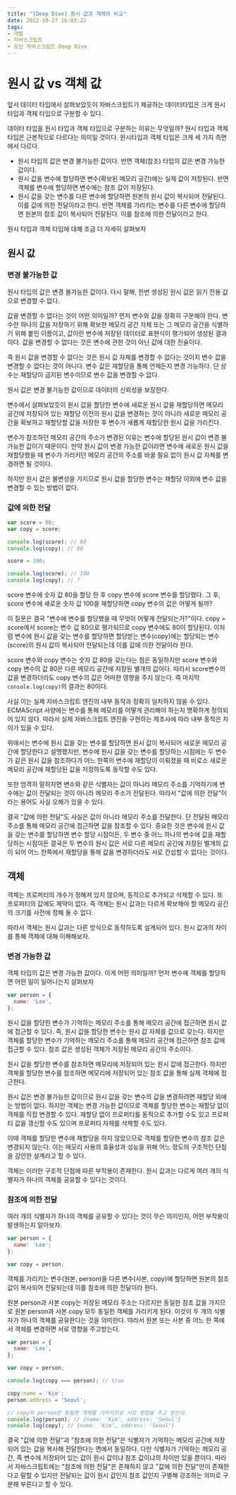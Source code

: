 ```yaml
---
title: "[Deep Dive] 원시 값과 객체의 비교"
date: 2022-10-27 16:03:22
tags:
- 개발
- 자바스크립트
- 모던 자바스크립트 Deep Dive
---
```

# 원시 값 vs 객체 값

앞서 데이터 타입에서 살펴보았듯이 자바스크립트가 제공하는 데이터타입은 크게 원시 타입과 객체 타입으로 구분할 수 있다.

데이터 타입을 원시 타입과 객체 타입으로 구분하는 이유는 무엇일까?
원시 타입과 객체 타입은 근본적으로 다르다는 의미일 것이다. 원시타입과 객체 타입은 크게 세 가지 측면에서 다르다.

- 원시 타입의 값은 변경 불가능한 값이다. 반면 객체(참조) 타입의 값은 변경 가능한 값이다.
- 원시 값을 변수에 할당하면 변수(확보된 메모리 공간)에는 실제 값이 저장된다. 반면 객체를 변수에 할당하면 변수에는 참조 값이 저장된다.
- 원시 값을 갖는 변수를 다른 변수에 할당하면 원본의 원시 값이 복사되어 전달된다. 이를 값에 의한 전달이라고 한다. 반면 객체를 가리키는 변수를 다른 변수에 할당하면 원본의 참조 값이 복사되어 전달된다. 이를 참조에 의한 전달이라고 한다.

원시 타입과 객체 타입에 대해 조금 더 자세히 살펴보자

## 원시 값

### 변경 불가능한 값

원시 타입의 값은 변경 불가능한 값이다. 다시 말해, 한번 생성된 원시 값은 읽기 전용 값으로 변경할 수 없다.

값을 변경할 수 없다는 것이 어떤 의미일까? 먼저 변수와 값을 정확히 구분해야 한다.
변수란 하나의 값을 저장하기 위해 확보한 메모리 공간 자체 또는 그 메모리 공간을 식별하기 위해 붙인 이름이고, 값이란 변수에 저장된 데이터로 표현식이 평가되어 생성된 결과이다. 값을 변경할 수 없다는 것은 변수에 관한 것이 아닌 값에 대한 진술이다.

즉 원시 값을 변경할 수 없다는 것은 원시 값 자체를 변경할 수 없다는 것이지 변수 값을 변경할 수 없다는 것이 아니다. 변수 값은 재할당을 통해 언제든지 변경 가능하다. 단 상수는 재할당이 금지된 변수이므로 변수 값을 변경할 수 없다.

원시 값은 변경 불가능한 값이므로 데이터의 신뢰성을 보장한다.

변수에서 살펴보았듯이 원시 값을 할당한 변수에 새로운 원시 값을 재할당하면 메모리 공간에 저장되어 있는 재할당 이전의 원시 값을 변경하는 것이 아니라 새로운 메모리 공간을 확보하고 재할당할 값을 저장한 후 변수가 새롭게 재할당한 원시 값을 가리킨다.

변수가 참조하던 메모리 공간의 주소가 변경된 이유는 변수에 할당된 원시 값이 변경 불가능한 값이기 때문이다.
만약 원시 값이 변경 가능한 값이라면 변수에 새로운 원시 값을 재할당했을 때 변수가 가리키던 메모리 공간의 주소를 바꿀 필요 없이 원시 값 자체를 변경하면 될 것이다.

하지만 원시 값은 불변성을 가지므로 원시 값을 할당한 변수는 재할당 이외에 변수 값을 변경할 수 있는 방법이 없다.

### 값에 의한 전달

```javascript
var score = 80;
var copy = score;

console.log(score); // 80
console.log(copy); // 80

score = 100;

console.log(score); // 100
console.log(copy); // ?
```

score 변수에 숫자 값 80을 할당 한 후 copy 변수에 score 변수를 할당했다. 그 후, score 변수에 새로운 숫자 값 100을 재할당하면 copy 변수의 값은 어떻게 될까?

이 질문은 결국 "변수에 변수를 할당했을 때 무엇이 어떻게 전달되는가?"이다. copy = score에서 score는 변수 값 80으로 평가되므로 copy 변수에도 80이 할당된다. 이처럼 변수에 원시 값을 갖는 변수를 할당하면 할당받는 변수(copy)에는 할당되는 변수(score)의 원시 값이 복사되어 전달되는데 이를 값에 의한 전달이라 한다.

score 변수와 copy 변수는 숫자 값 80을 갖는다는 점은 동일하지만 score 변수와 copy 변수의 값 80은 다른 메모리 공간에 저장된 별개의 값이다.
따라서 score변수의 값을 변경하더라도 copy 변수의 값은 어떠한 영향을 주지 않는다. 즉 마지막 `console.log(copy)`의 결과는 80이다.

사실 이는 실제 자바스크립트 엔진의 내부 동작과 정확히 일치하지 않을 수 있다. ECMAScript 사양에는 변수를 통해 메모리를 어떻게 관리해야 하는지 명확하게 정의되어 있지 않다. 따라서 실제 자바스크립트 엔진을 구현하는 제조사에 따라 내부 동작은 차이가 있을 수 있다.

위에서는 변수에 원시 값을 갖는 변수를 할당하면 원시 값이 복사되어 새로운 메모리 공간에 할당한다고 설명했지만, 변수에 원시 값을 갖는 변수를 할당하는 시점에는 두 변수가 같은 원시 값을 참조하다가 어느 한쪽의 변수에 재할당이 이뤄졌을 때 비로소 새로운 메모리 공간에 재할당된 값을 저장하도록 동작할 수도 있다.

또한 엄격히 말하자면 변수와 같은 식별자는 값이 아니라 메모리 주소를 기억하기에 변수에는 값이 전달되는 것이 아니라 메모리 주소가 전달된다. 따라서 "값에 의한 전달"이라는 용어도 사실 오해가 있을 수 있다.

결국 "값에 의한 전달"도 사실은 값이 아니라 메모리 주소를 전달한다. 단 전달된 메모리 주소를 통해 메모리 공간에 접근하면 값을 참조할 수 있다.
중요한 것은 변수에 원시 값을 갖는 변수를 할당하면 변수 할당 시점이든, 두 변수 중 어느 하나의 변수에 값을 재할당하는 시점이든 결국은 두 변수의 원시 값은 서로 다른 메모리 공간에 저장된 별개의 값이 되어 어느 한쪽에서 재할당을 통해 값을 변경하더라도 서로 간섭할 수 없다는 것이다.

## 객체

객체는 프로퍼티의 개수가 정해져 있지 않으며, 동적으로 추가되고 삭제할 수 있다. 또 프로퍼티의 값에도 제약이 없다.
즉 객체는 원시 값과는 다르게 확보해야 할 메모리 공간의 크기를 사전에 정해 둘 수 없다.

따라서 객체는 원시 값과는 다른 방식으로 동작하도록 설계되어 있다. 원시 값과의 차이를 통해 객체에 대해 이해해보자.

### 변경 가능한 값

객체 타입의 값은 변경 가능한 값이다. 이게 어떤 의미일까? 먼저 변수에 객체를 할당하면 어떤 일이 일어나는지 살펴보자

```javascript
var person = {
  name: 'Lee',
};
```

원시 값을 할당한 변수가 기억하는 메모리 주소를 통해 메모리 공간에 접근하면 원시 값에 접근할 수 있다.
즉, 원시 값을 할당한 변수는 원시 값 자체를 값으로 갖는다. 하지만 객체를 할당한 변수가 기억하는 메모리 주소를 통해 메모리 공간에 접근하면 참조 값에 접근할 수 있다. 참조 값은 생성된 객체가 저장된 메모리 공간의 주소이다.

원시 값을 할당한 변수를 참조하면 메모리에 저장되어 있는 원시 값에 접근한다. 하지만 객체를 할당한 변수를 참조하면 메모리에 저장되어 있는 참조 값을 통해 실제 객체에 접근한다.

원시 값은 변경 불가능한 값이므로 원시 값을 갖는 변수의 값을 변경하려면 재할당 외에는 방법이 없다. 하지만 객체는 변경 가능한 값이므로 객체를 할당한 변수는 재할당 없이 객체를 직접 변경할 수 있다. 재할당 없이 프로퍼티를 동적으로 추가할 수도 있고 프로퍼티 값을 갱신할 수도 있으며 프로퍼티 자체를 삭제할 수도 있다.

이때 객체를 할당한 변수에 재할당을 하지 않았으므로 객체를 할당한 변수의 참조 값은 변경되지 않는다.
이는 메모리 사용의 효율성과 성능을 위해 어느 정도의 구조적인 단점을 감안한 설계라고 할 수 있다.

객체는 이러한 구조적 단점에 따른 부작용이 존재한다. 원시 값과는 다르게 여러 개의 식별자가 하나의 객체를 공유할 수 있다는 것이다.

### 참조에 의한 전달

여러 개의 식별자가 하나의 객체를 공유할 수 있다는 것이 무슨 의미인지, 어떤 부작용이 발생하는지 알아보자.

```javascript
var person = {
  name: 'Lee';
};

var copy = person;
```

객체를 가리키는 변수(원본, person)을 다른 변수(사본, copy)에 할당하면 원본의 참조 값이 복사되어 전달되는데 이를 참조에 의한 전달이라 한다.

원본 person과 사본 copy는 저장된 메모리 주소는 다르지만 동일한 참조 값을 가지므로 원본 person과 사본 copy 모두 동일한 객체를 가리키게 된다.
이것이 두 개의 식별자가 하나의 객체를 공유한다는 것을 의미한다. 따라서 원본 또는 사본 중 어느 한 쪽에서 객체를 변경하면 서로 영향을 주고받는다.

```javascript
var person = {
  name: 'Lee',
};

var copy = person;

console.log(copy === person); // true

copy.name = 'Kim';
person.address = 'Seoul';

// copy와 person은 동일한 객체를 가리키므로 서로 영향을 주고 받는다.
console.log(person); // {name: 'Kim', address: 'Seoul'}
console.log(copy); // {name: 'Kim', address: 'Seoul'}
```

결국 "값에 의한 전달"과 "참조에 의한 전달"은 식별자가 기억하는 메모리 공간에 저장되어 있는 값을 복사해 전달한다는 면에서 동일하다.
다만 식별자가 기억하는 메모리 공간, 즉 변수에 저장되어 있는 값이 원시 값이냐 참조 값이냐의 차이만 있을 뿐이다. 따라서 자바스크립트에는 "참조에 의한 전달"은 존재하지 않고 "값에 의한 전달"만이 존재한다고 말할 수 있지만 전달되는 값이 원시 값인지 참조 값인지 구별해 강조하는 의미로 구분해 부른다고 할 수 있다.


